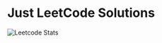# Just LeetCode Solutions

![Leetcode Stats](https://leetcode.card.workers.dev/?username=HiddenGrizzly&extension=activity)
